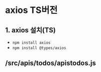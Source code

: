 # axios TS버전

## 1. axios 설치(TS)

- `npm install axios`
- `npm install @types/axios`

## /src/apis/todos/apistodos.js
